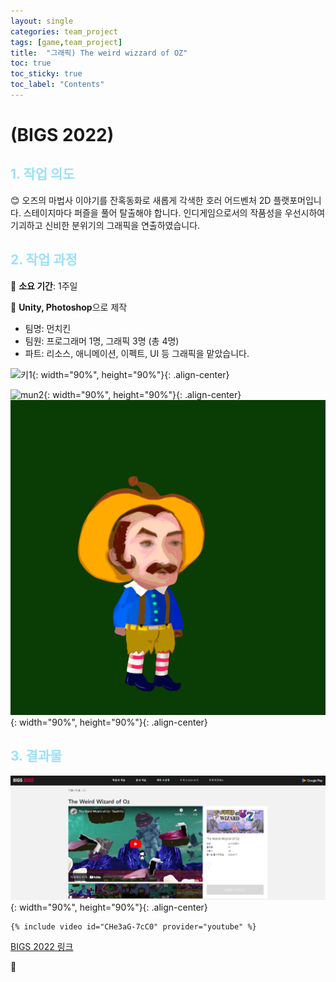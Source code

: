 ```yaml
---
layout: single
categories: team_project
tags: [game,team_project]
title:  "그래픽) The weird wizzard of OZ"
toc: true
toc_sticky: true
toc_label: "Contents"
---
```


#  (BIGS 2022)



## <span style="color:#9AE1F5">1. 작업 의도</span>

:blush: 오즈의 마법사 이야기를 잔혹동화로 새롭게 각색한 호러 어드벤처 2D 플랫포머입니다.
스테이지마다 퍼즐을 풀어 탈출해야 합니다. 인디게임으로서의 작품성을 우선시하여
기괴하고 신비한 분위기의 그래픽을 연출하였습니다.

 



## <span style="color:#9AE1F5">2. 작업 과정</span>

   :runner: **소요 기간**: 1주일

   :speech_balloon: **Unity, Photoshop**으로 제작   

 

- 팀명: 먼치킨
- 팀원: 프로그래머 1명, 그래픽 3명 (총 4명)
- 파트: 리소스, 애니메이션, 이펙트, UI 등 그래픽을 맡았습니다.



![키1](/images/2022-10-12-Oz/키1.JPG){: width="90%", height="90%"}{:  .align-center}



![mun2](/images/2022-10-12-Oz/mun2-1665573890580-24.gif){: width="90%", height="90%"}{:  .align-center}![mundie](/images/2022-10-12-Oz/mundie.gif){: width="90%", height="90%"}{:  .align-center}












## <span style="color:#9AE1F5">3. 결과물 </span>





![b](/images/2022-10-12-Oz/b.PNG){: width="90%", height="90%"}{:  .align-center}



```
{% include video id="CHe3aG-7cC0" provider="youtube" %}
```



[BIGS 2022 링크 ](https://bigameshow.com/release_view.html?gameId=165)






:thought_balloon:  


